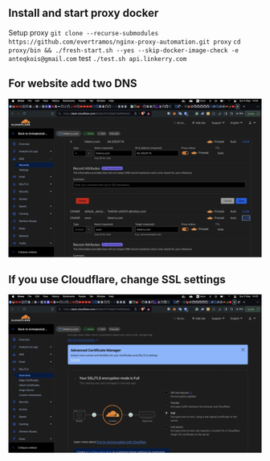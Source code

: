 ## Install and start proxy docker 

Setup proxy
`git clone --recurse-submodules https://github.com/evertramos/nginx-proxy-automation.git proxy`
`cd proxy/bin && ./fresh-start.sh --yes --skip-docker-image-check -e anteqkois@gmail.com`
test
`./test.sh api.linkerry.com`

## For website add two DNS
![DNS records for linkerry](./dns_records.png)

## If you use Cloudflare, change SSL settings
![Cloudflare SSL settings](./ssl_cloudflare.png)
